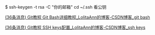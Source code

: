$ ssh-keygen -t rsa -C "你的邮箱"
cd ~/.ssh 看公钥

[(36条消息) Git教程 Git Bash详细教程_LolitaAnn的博客-CSDN博客_git bash](https://lolitasian.blog.csdn.net/article/details/79085301?spm=1001.2101.3001.6650.1&depth_1-utm_relevant_index=2)

[(36条消息) Git教程 SSH keys配置_LolitaAnn的博客-CSDN博客_ssh keys](https://blog.csdn.net/qq_36667170/article/details/79094257)
